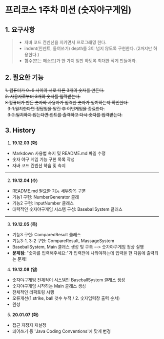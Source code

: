 # 프리코스 1주차 미션 (숫자야구게임)

## 1. 요구사항

>* 자바 코드 컨벤션을 지키면서 프로그래밍 한다.
>* indent(인덴트, 들여쓰기) depth를 3이 넘지 않도록 구현한다. (2까지만 허용한다.)
>* 함수(또는 메소드)가 한 가지 일만 하도록 최대한 작게 만들어라.


## 2. 필요한 기능

~~1. 컴퓨터가 0~9 사이의 서로 다른 3개의 숫자를 만든다.~~<br>
~~2. 사용자로부터 3개의 숫자를 입력받는다.~~<br>
~~3.컴퓨터가 만든 숫자와 사용자가 입력한 숫자가 일치하는지 확인한다.~~<br>
&nbsp;&nbsp;~~3-1.일치한다면 정답임을 알린 후 이번게임을 종료한다.~~<br>
&nbsp;&nbsp;~~3-2.일치하지 않는다면 힌트를 출력하고 다시 숫자를 입력받는다.~~<br>

## 3. History
1. **19.12.03 (화)**
- Markdown 사용법 숙지 및 README.md 파일 수정<br>
- 숫자 야구 게임 기능 구현 목록 작성<br>
- 자바 코드 컨벤션 학습 및 숙지<br>

-----

2. **19.12.04 (수)**<br>
- README.md 필요한 기능 세부항목 구분<br>
- 기능1 구현: NumberGenerator 클래<br>
- 기능2 구현: InputNumber 클래스<br>
- 대략적인 숫자야구게임 시스템 구성: BaseballSystem 클래스<br>

-----

3. **19.12.05 (목)**<br>
- 기능3 구현: ComparedResult 클래스<br>
- 기능3-1, 3-2 구현: CompareResult, MassageSystem<br>
- BaseballSystem, Main 클래스 생성 및 구축 --> 숫자야구게임 정상 실행
- **문제점:** "숫자를 입력해주세요:"가 입력전에 나와야하는데 입력을 한 다음에 출력되는 문제!

4. **19.12.08 (일)**<br>
- 숫자야구게임 전체적이 시스템인 BaseballSystem 클래스 생성
- 숫자야구게임 시작하는 Main 클래스 생성
- 전체적인 리팩토링 시행 
- 오류개선(1.strike, ball 갯수 누적 / 2. 숫자입력창 출력 순서)
- 완성

5. **20.01.07 (화)**<br>
- 접근 지정자 재설정 
- 띄어쓰기 등 'Java Coding Conventions'에 맞게 변경 
